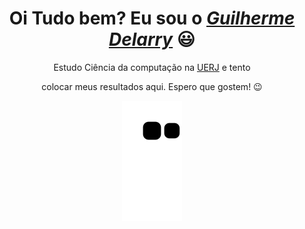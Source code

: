 <div>
  <h1 align="center">Oi Tudo bem? Eu sou o <a href="https://github.com/Delarry021?tab=overview&from=2022-03-01&to=2022-03-06"><i>Guilherme Delarry</i></a> 😃️</h1>
  <p align="center">Estudo Ciência da computação na <a href="http://www.uezo.rj.gov.br">UERJ</a>  e tento
  <p align="center"> colocar meus resultados aqui. Espero que gostem! 😉️</h2>
</div>

<div align="center">
  
  ![Snake animation](https://github.com/Delarry021/Delarry021/blob/output/github-contribution-grid-snake.svg)
  
</div>
